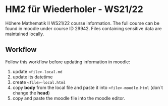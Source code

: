 # HM2 für Wiederholer - WS21/22

Höhere Mathematik II WS21/22 course information. The full course can be found in moodle under course ID 29942. Files containing sensitive data are maintained locally. 

## Workflow

Follow this workflow before updating information in moodle: 

1. update `<file>-local.md`
2. update its datetime
3. create `<file>-local.html`
4. copy **body** from the local file and paste it into `<file>-moodle.html` (don`t change the **head**)
5. copy and paste the moodle file into the moodle editor. 

